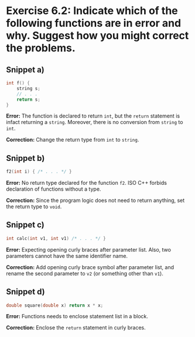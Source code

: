 # Exercise 6.2: Indicate which of the following functions are in error and why. Suggest how you might correct the problems.

## Snippet a)

```cpp
int f() {
	string s;
	// . . .
	return s;
}
```

**Error:** The function is declared to return `int`, but the `return` statement is infact returning a `string`. Moreover, there is no conversion from `string` to `int`.

**Correction:** Change the return type from `int` to `string`.

## Snippet b)

```cpp
f2(int i) { /* . . . */ }
```

**Error:** No return type declared for the function `f2`. ISO C++ forbids declaration of functions without a type.

**Correction:** Since the program logic does not need to return anything, set the return type to `void`.

## Snippet c)

```cpp
int calc(int v1, int v1) /* . . . */ }
```

**Error:** Expecting opening curly braces after parameter list. Also, two parameters cannot have the same identifier name.

**Correction:** Add opening curly brace symbol after parameter list, and rename the second parameter to `v2` (or something other than `v1`).

## Snippet d)

```cpp
double square(double x) return x * x;
```

**Error:** Functions needs to enclose statement list in a block.

**Correction:** Enclose the `return` statement in curly braces.